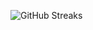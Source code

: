 ![GitHub Streaks](https://github-streaks-mqc9.onrender.com/streak/happilli/image?theme=midnight&cache_bust=1743607217&lang=ja)
